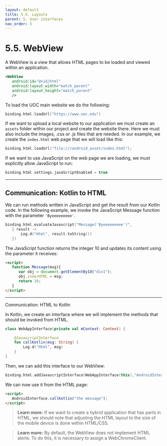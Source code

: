 ```yaml
---
layout: default
title: 5.5. Layouts
parent: 5. User interfaces
nav_order: 5
---
```


# 5.5. WebView

A WebView is a view that allows HTML pages to be loaded and viewed within an application.

```xml
<WebView
   android:id="@+id/html"
   android:layout_width="match_parent"
   android:layout_height="match_parent"
   />
```

To load the UOC main website we do the following:

```kotlin
binding.html.loadUrl("https://www.uoc.edu")
```

If we want to upload a local website to our application we must create an `assets` folder within our project and create the website there. Here we must also include the images, .css or .js files that are needed. In our example, we create the `index.html` web page that we will load like this:

```kotlin
binding.html.loadUrl("file:///android_asset/index.html");
```

If we want to use JavaScript on the web page we are loading, we must explicitly allow JavaScript to run:

```kotlin
binding.html.settings.javaScriptEnabled = true
```

---

## Communication: Kotlin to HTML

We can run methods written in JavaScript and get the result from our Kotlin code.
In the following example, we invoke the JavaScript Message function with the parameter `'Byeeeeeeeee'`. 

```kotlin
binding.html.evaluateJavascript("Message('Byeeeeeeeee')",
   { result ->
       Log.d("Html", result.toString())
   })
```

The JavaScript function returns the integer 10 and updates its content using the parameter it receives:

```html
<script>
   function Message(msg){
      var obj = document.getElementById("div1");
      obj.innerHTML = msg;
      return 10;
   }
</script>
```

---

Communication: HTML to Kotlin

In Kotlin, we create an interface where we will implement the methods that should be invoked from HTML.

```kotlin
class WebAppInterface(private val mContext: Context) {

	@JavascriptInterface
	fun callKotlin(msg: String) {
    	Log.d("Html", msg)
   	}
}
```

Then, we can add this interface to our WebView:

```kotlin
binding.html.addJavascriptInterface(WebAppInterface(this),"AndroidInterface")
```

We can now use it from the HTML page:

```html
<script>
   AndroidInterface.callKotlin("the message");
</script>
```

>**Learn more:**
>If we want to create a hybrid application that has parts in HTML, we should note that adjusting the HTML layout to the size of the mobile device is done within HTML/CSS.

>**Learn more:**
>By default, the WebView does not implement HTML alerts. To do this, it is necessary to assign a WebChromeClient. 
